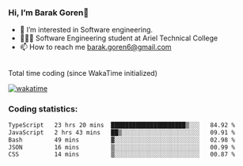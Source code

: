 ###  Hi, I’m Barak Goren👋
- 👀 I’m interested in Software engineering.
- 👨🏼‍🎓 Software Engineering student at Ariel Technical College
- 📫 How to reach me barak.goren6@gmail.com
##
Total time coding (since WakaTime initialized)

[![wakatime](https://wakatime.com/badge/user/5cc5ec80-a806-4ca2-a704-db29274e48cd.svg)](https://wakatime.com/@5cc5ec80-a806-4ca2-a704-db29274e48cd)

   
### Coding statistics:

<!--START_SECTION:waka-->

```txt
TypeScript   23 hrs 20 mins  █████████████████████▒░░░   84.92 %
JavaScript   2 hrs 43 mins   ██▒░░░░░░░░░░░░░░░░░░░░░░   09.91 %
Bash         49 mins         ▓░░░░░░░░░░░░░░░░░░░░░░░░   02.98 %
JSON         16 mins         ▒░░░░░░░░░░░░░░░░░░░░░░░░   00.99 %
CSS          14 mins         ▒░░░░░░░░░░░░░░░░░░░░░░░░   00.87 %
```

<!--END_SECTION:waka-->

<!---
barakgoren/barakgoren is a ✨ special ✨ repository because its `README.md` (this file) appears on your GitHub profile.
You can click the Preview link to take a look at your changes.
--->
